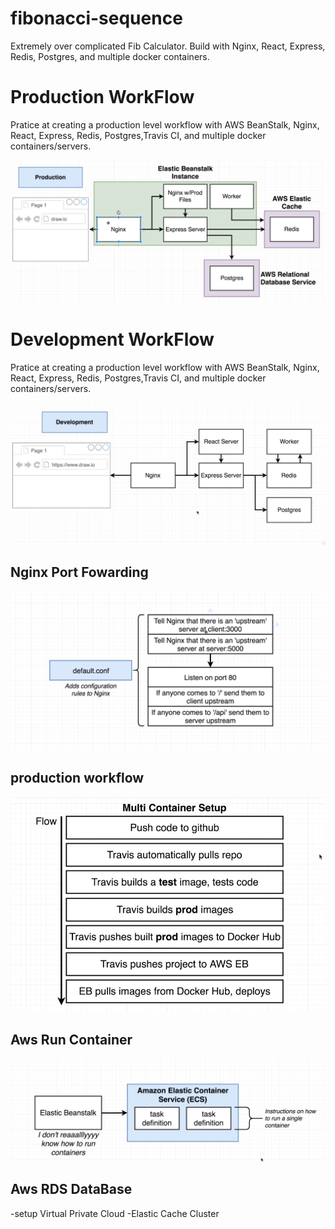 # fibonacci-sequence
Extremely over complicated Fib Calculator.  Build with Nginx, React, Express, Redis, Postgres, and multiple docker containers.


# Production WorkFlow 

  Pratice at creating a production level workflow with AWS BeanStalk, Nginx, React, Express, Redis, Postgres,Travis CI, and     multiple docker containers/servers. 


![diagram](/diagrams/production.png)


# Development WorkFlow 

  Pratice at creating a production level workflow with AWS BeanStalk, Nginx, React, Express, Redis, Postgres,Travis CI, and     multiple docker containers/servers. 


![diagram](/diagrams/dev.png)

## Nginx Port Fowarding 


![diagram](/diagrams/nginx.png)

## production workflow



![diagram](/diagrams/setup.png)


## Aws Run Container 



![diagram](/diagrams/AwsRunContainer.png)

## Aws RDS DataBase 
-setup Virtual Private Cloud 
-Elastic Cache Cluster
